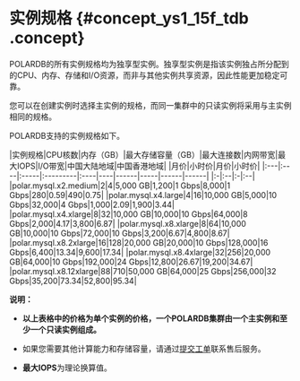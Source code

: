 # 实例规格 {#concept_ys1_15f_tdb .concept}

POLARDB的所有实例规格均为独享型实例。独享型实例是指该实例独占所分配到的CPU、内存、存储和I/O资源，而非与其他实例共享资源，因此性能更加稳定可靠。

您可以在创建实例时选择主实例的规格，而同一集群中的只读实例将采用与主实例相同的规格。

POLARDB支持的实例规格如下。

|实例规格|CPU核数|内存（GB）|最大存储容量（GB）|最大连接数|内网带宽|最大IOPS|I/O带宽|中国大陆地域|中国香港地域|
|月价|小时价|月价|小时价|
|:---|:----|:-----|:---------|:----|----|------|-----|------|------|
|:-|:--|:-|:--|
|polar.mysql.x2.medium|2|4|5,000 GB|1,200|1 Gbps|8,000|1 Gbps|280|0.59|490|0.75|
|polar.mysql.x4.large|4|16|10,000 GB|5,000|10 Gbps|32,000|4 Gbps|1,000|2.09|1,900|3.44|
|polar.mysql.x4.xlarge|8|32|10,000 GB|10,000|10 Gbps|64,000|8 Gbps|2,000|4.17|3,800|6.87|
|polar.mysql.x8.xlarge|8|64|10,000 GB|10,000|10 Gbps|72,000|10 Gbps|3,200|6.67|4,800|8.67|
|polar.mysql.x8.2xlarge|16|128|20,000 GB|20,000|10 Gbps|128,000|16 Gbps|6,400|13.34|9,600|17.34|
|polar.mysql.x8.4xlarge|32|256|20,000 GB|64,000|10 Gbps|192,000|24 Gbps|12,800|26.67|19,200|34.67|
|polar.mysql.x8.12xlarge|88|710|50,000 GB|64,000|25 Gbps|256,000|32 Gbps|35,200|73.34|52,800|95.34|

**说明：** 

-   **以上表格中的价格为单个实例的价格，一个POLARDB集群由一个主实例和至少一个只读实例组成。**
-   如果您需要其他计算能力和存储容量，请通过[提交工单](https://selfservice.console.aliyun.com/ticket/createIndex)联系售后服务。

-   **最大IOPS**为理论换算值。

